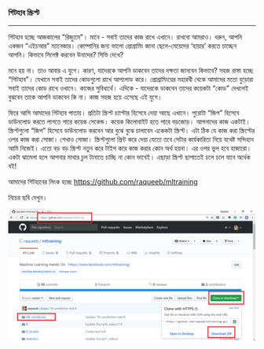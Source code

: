 ### গিটহাব স্ক্রিপ্ট

---

গিটহাব হচ্ছে আজকালের "রিজ্যুমে"। মানে - সবাই তাদের কাজ রাখে এখানে। রাখবো আমরাও। ধরুন, আপনি একজন “এইচআর” ম্যানেজার। কোম্পানির জন্য ভালো প্রোগ্রামিং জানা ছেলে-মেয়েদের ‘হায়ার’ করতে চাচ্ছেন আপনি। কিভাবে সিলেক্ট করবেন উনাদের? সিভি দেখে? 


মনে হয় না। তাও আবার এ যুগে। কারণ, যাদেরকে আপনি ডাকবেন তাদের দক্ষতা জানবেন কিভাবে? সহজ রাস্তা হচ্ছে “গিটহাব”। যেখানে সবাই তাদের কোডগুলো রাখে আপলোড করে। প্রোগ্রামিংয়ের মহারথী থেকে আমাদের মতো বুড়োরা সবাই তাদের কোড রাখে ওখানে। কাজের সুবিধার্থে। এদিকে - যাদেরকে ডাকবেন তাদের কয়েকটা “কোড” দেখলেই বুঝবেন তাকে আপনি ডাকবেন কি না। কাজ সহজ হয়ে এসেছে এই যুগে। 


ফিরে আসি আমাদের গিটহাব পাতায়। প্রতিটা স্ক্রিপ্ট চ্যাপ্টার হিসেবে দেয়া আছে এখানে। পুরোটা “জিপ” হিসেবে ডাউনলোড করতে লাগতে পারে কয়েক সেকেন্ড। কয়েক কিলোবাইট হতে পারে বড়জোড়। আপনাদের কাজ একটাই। স্ক্রিপ্টগুলো “জিপ” হিসেবে ডাউনলোড করবেন আর বুঝে বুঝে চালাবেন একেকটা স্ক্রিপ্ট। এটা ঠিক যে কাজ করা স্ক্রিপ্টের ওপর কাজ করা সোজা। শেখাও সোজা। স্ক্রিপ্টগুলো প্রিন্ট করে দেয়া যেতো তবে সেটার কার্যকারিতা নিয়ে যথেষ্ট সন্দিহান আমি নিজেই। এতো বড় বড় স্ক্রিপ্ট নতুন করে টাইপ করে কাজ করার কোন অর্থ হয়না। এর ওপর ভুল হবে হাজারো। একটা ঝামেলা হলে আপনার মাথার চুল টানাতে চাচ্ছি না কোন ভাবেই। এছাড়া স্ক্রিপ্ট ছাপাতেই চলে চলে যাবে অর্ধেক বই!


আমাদের গিটহাবের লিংক হচ্ছে https://github.com/raqueeb/mltraining


নিচের ছবি দেখুন।

![](/assets/git.png)


